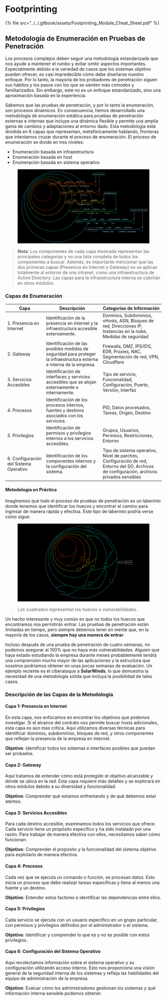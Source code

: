 # Footprinting

{% file src="../../.gitbook/assets/Footprinting_Module_Cheat_Sheet.pdf" %}

## Metodología de Enumeración en Pruebas de Penetración

Los procesos complejos deben seguir una metodología estandarizada que nos ayude a mantener el rumbo y evitar omitir aspectos importantes. Especialmente debido a la variedad de casos que los sistemas objetivo pueden ofrecer, es casi impredecible cómo debe diseñarse nuestro enfoque. Por lo tanto, la mayoría de los probadores de penetración siguen sus hábitos y los pasos con los que se sienten más cómodos y familiarizados. Sin embargo, este no es un enfoque estandarizado, sino una aproximación basada en la experiencia.

Sabemos que las pruebas de penetración, y por lo tanto la enumeración, son procesos dinámicos. En consecuencia, hemos desarrollado una metodología de enumeración estática para pruebas de penetración externas e internas que incluye una dinámica flexible y permite una amplia gama de cambios y adaptaciones al entorno dado. Esta metodología está dividida en 6 capas que representan, metafóricamente hablando, fronteras que intentamos cruzar durante el proceso de enumeración. El proceso de enumeración se divide en tres niveles:

* Enumeración basada en infraestructura
* Enumeración basada en host
* Enumeración basada en sistema operativo

<figure><img src="../../.gitbook/assets/image (6) (1) (1) (1) (1) (1) (1) (1) (1) (1) (1) (1) (1) (1) (1) (1) (1) (1) (1) (1) (1) (1) (1) (1) (1) (1) (1) (1) (1) (1) (1) (1) (1) (1) (1) (1) (1) (1) (1) (1) (1) (1) (1) (1) (1) (1) (1) (1) (1) (1) (1) (1) (1) (1) (1) (1).png" alt=""><figcaption></figcaption></figure>

> **Nota**: Los componentes de cada capa mostrada representan las principales categorías y no una lista completa de todos los componentes a buscar. Además, es importante mencionar que las dos primeras capas (Presencia en Internet y Gateway) no se aplican totalmente al entorno de una intranet, como una infraestructura de Active Directory. Las capas para la infraestructura interna se cubrirán en otros módulos.

### **Capas de Enumeración**

| Capa                                   | Descripción                                                                                                           | Categorías de Información                                                                                                                 |
| -------------------------------------- | --------------------------------------------------------------------------------------------------------------------- | ----------------------------------------------------------------------------------------------------------------------------------------- |
| 1. Presencia en Internet               | Identificación de la presencia en internet y la infraestructura accesible externamente.                               | Dominios, Subdominios, vHosts, ASN, Bloques de red, Direcciones IP, Instancias en la nube, Medidas de seguridad                           |
| 2. Gateway                             | Identificación de las posibles medidas de seguridad para proteger la infraestructura externa e interna de la empresa. | Firewalls, DMZ, IPS/IDS, EDR, Proxies, NAC, Segmentación de red, VPN, Cloudflare                                                          |
| 3. Servicios Accesibles                | Identificación de interfaces y servicios accesibles que se alojan externamente o internamente.                        | Tipo de servicio, Funcionalidad, Configuración, Puerto, Versión, Interfaz                                                                 |
| 4. Procesos                            | Identificación de los procesos internos, fuentes y destinos asociados con los servicios.                              | PID, Datos procesados, Tareas, Origen, Destino                                                                                            |
| 5. Privilegios                         | Identificación de permisos y privilegios internos a los servicios accesibles.                                         | Grupos, Usuarios, Permisos, Restricciones, Entorno                                                                                        |
| 6. Configuración del Sistema Operativo | Identificación de los componentes internos y la configuración del sistema.                                            | Tipo de sistema operativo, Nivel de parches, Configuración de red, Entorno del SO, Archivos de configuración, archivos privados sensibles |

#### Metodología en Práctica

Imaginemos que todo el proceso de pruebas de penetración es un laberinto donde tenemos que identificar los huecos y encontrar el camino para ingresar de manera rápida y efectiva. Este tipo de laberinto podría verse como sigue:

<figure><img src="../../.gitbook/assets/image (5) (1) (1) (1) (1) (1) (1) (1) (1) (1) (1) (1) (1) (1) (1) (1) (1) (1) (1) (1) (1) (1) (1) (1) (1) (1) (1) (1) (1) (1) (1) (1) (1) (1) (1) (1) (1) (1) (1) (1) (1) (1) (1) (1) (1) (1) (1) (1) (1) (1) (1) (1) (1) (1) (1) (1) (1) (1) (1) (1) (1).png" alt=""><figcaption></figcaption></figure>

> Los cuadrados representan los huecos o vulnerabilidades.

Un hecho interesante y muy común es que no todos los huecos que encontramos nos permitirán entrar. Las pruebas de penetración están limitadas en tiempo, pero siempre debemos tener en mente que, en la mayoría de los casos, **siempre hay una manera de entrar**.

Incluso después de una prueba de penetración de cuatro semanas, no podemos asegurar al 100% que no haya más vulnerabilidades. Alguien que haya estado estudiando la empresa durante meses probablemente tendrá una comprensión mucho mayor de las aplicaciones y la estructura que nosotros podríamos obtener en unas pocas semanas de evaluación. Un ejemplo reciente es el ciberataque a **SolarWinds**, lo que demuestra la necesidad de una metodología sólida que incluya la posibilidad de tales casos.

### Descripción de las Capas de la Metodología

#### **Capa 1: Presencia en Internet**

En esta capa, nos enfocamos en encontrar los objetivos que podemos investigar. Si el alcance del contrato nos permite buscar hosts adicionales, esta capa es aún más crítica. Aquí utilizamos diversas técnicas para identificar dominios, subdominios, bloques de red, y otros componentes que reflejan la presencia de la empresa en internet.

**Objetivo**: Identificar todos los sistemas e interfaces posibles que puedan ser probados.

#### **Capa 2: Gateway**

Aquí tratamos de entender cómo está protegido el objetivo alcanzable y dónde se ubica en la red. Esta capa requiere más detalles y se explorará en otros módulos debido a su diversidad y funcionalidad.

**Objetivo**: Comprender qué estamos enfrentando y de qué debemos estar atentos.

#### **Capa 3: Servicios Accesibles**

Para cada destino accesible, examinamos todos los servicios que ofrece. Cada servicio tiene un propósito específico y ha sido instalado por una razón. Para trabajar de manera efectiva con ellos, necesitamos saber cómo funcionan.

**Objetivo**: Comprender el propósito y la funcionalidad del sistema objetivo para explotarlo de manera efectiva.

#### **Capa 4: Procesos**

Cada vez que se ejecuta un comando o función, se procesan datos. Esto inicia un proceso que debe realizar tareas específicas y tiene al menos una fuente y un destino.

**Objetivo**: Entender estos factores e identificar las dependencias entre ellos.

#### **Capa 5: Privilegios**

Cada servicio se ejecuta con un usuario específico en un grupo particular, con permisos y privilegios definidos por el administrador o el sistema.

**Objetivo**: Identificar y comprender lo que es y no es posible con estos privilegios.

#### **Capa 6: Configuración del Sistema Operativo**

Aquí recolectamos información sobre el sistema operativo y su configuración utilizando acceso interno. Esto nos proporciona una visión general de la seguridad interna de los sistemas y refleja las habilidades del equipo de administración de la empresa.

**Objetivo**: Evaluar cómo los administradores gestionan los sistemas y qué información interna sensible podemos obtener.
